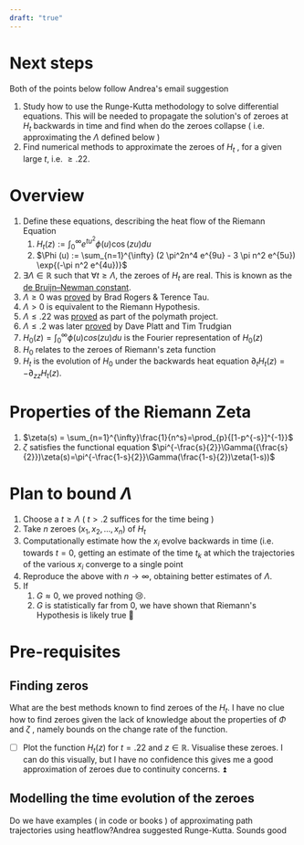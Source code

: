 ```yaml
---
draft: "true"
---
```

# Next steps
Both of the points below follow Andrea's email suggestion
1. Study how to use the Runge-Kutta methodology to solve differential equations. This will be needed to propagate the solution's of zeroes at $H_t$ backwards in time and find when do the zeroes collapse ( i.e. approximating the $Λ$ defined below )
2. Find numerical methods to approximate the zeroes of $H_t$ , for a given large $t$, i.e. $\geq .22$.
# Overview

1. Define these equations, describing the heat flow of the Riemann Equation 
	1. $H_t(z) := \int_{0}^{\infty}e^{tu^2}\phi (u) \cos (zu) du$
	2. $\Phi (u) := \sum_{n=1}^{\infty} (2 \pi^2n^4 e^{9u} - 3 \pi n^2 e^{5u}) \exp{(-\pi n^2 e^{4u})}$
2. $\exists Λ \in \mathbb{R}$ such that $\forall t \geq Λ$, the zeroes of ${H_t}$ are real. This is known as the [de Bruijn–Newman constant](https://en.wikipedia.org/wiki/De_Bruijn%E2%80%93Newman_constant).
3. $Λ \geq 0$ was [proved](https://arxiv.org/pdf/1801.05914.pdf) by Brad Rogers & Terence Tau.
4. $Λ > 0$ is equivalent to the Riemann Hypothesis.
5. $Λ \leq .22$ was [proved](https://github.com/km-git-acc/dbn_upper_bound/blob/master/Writeup/debruijn.pdf) as part of the polymath project.
6. $Λ \leq .2$ was later [proved](https://arxiv.org/abs/2004.09765) by Dave Platt and Tim Trudgian
7. $H_0(z) = \int_0^{\infty}\phi (u) cos(zu) du$ is the Fourier representation of $H_0(z)$
8. $H_0$ relates to the zeroes of Riemann's zeta function
9. $H_t$ is the evolution of $H_0$ under the backwards heat equation $\partial_tH_t(z) = - \partial_{zz}H_t(z)$. 

# Properties of the Riemann Zeta
1. $\zeta(s) = \sum_{n=1}^{\infty}\frac{1}{n^s}=\prod_{p}{[1-p^{-s}]^{-1}}$ 
2. $\zeta$ satisfies the functional equation $\pi^{-\frac{s}{2}}\Gamma({\frac{s}{2}})\zeta(s)=\pi^{-\frac{1-s}{2}}\Gamma(\frac{1-s}{2})\zeta(1-s))$

# Plan to bound $Λ$

1. Choose a $t \geq Λ$ ( $t>.2$ suffices for the time being )
2. Take $n$ zeroes $(x_1, x_2, \dots , x_n)$ of $H_t$
3. Computationally estimate how the $x_i$ evolve backwards in time (i.e. towards $t=0$, getting an estimate of the time $t_k$ at which the trajectories of the various $x_i$ converge to a single point
4. Reproduce the above with $n \rightarrow \infty$, obtaining better estimates of $Λ$.
5. If
   1. $G \approx 0$, we proved nothing 😢.
   2. $G$ is statistically far from $0$, we have shown that Riemann's Hypothesis is likely true 🎉
  
# Pre-requisites

## Finding zeros
What are the best methods known to find zeroes of the $H_t$. I have no clue how to find zeroes given the lack of knowledge about the properties of $\Phi$ and $\zeta$ , namely bounds on the change rate of the function.

- [ ] Plot the function $H_t(z)$ for $t = .22$ and $z \in \mathbb{R}$. Visualise these zeroes. I can do this visually, but I have no confidence this gives me a good approximation of zeroes due to continuity concerns. ⏫ 

## Modelling the time evolution of the zeroes
Do we have examples ( in code or books ) of approximating path trajectories using heatflow?Andrea suggested Runge-Kutta. Sounds good